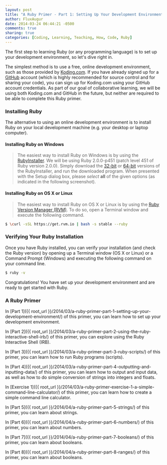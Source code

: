 ```yaml
---
layout: post
title: "A Ruby Primer - Part 1: Setting Up Your Development Environment"
author: FluxAugur
date: 2014-03-24 06:44:21 -0500
comments: true
sharing: true
categories: [Coding, Learning, Teaching, How, Code, Ruby]
---
```

The first step to learning Ruby (or any programming language) is to set up your development environment, so let's dive right in.

The simplest method is to use a free, online development environment, such as those provided by [Koding.com](https://koding.com/R/nathanialmcconnell). If you have already signed up for a [GitHub](https://github.com/) account (which is highly recommended for source control and for sharing your code), you can sign up for Koding.com using your GitHub account credentials. As part of our goal of collaborative learning, we will be using both Koding.com and GitHub in the future, but neither are required to be able to complete this Ruby primer.

### Installing Ruby

The alternative to using an online development environment is to install Ruby on your local development machine (e.g. your desktop or laptop computer).

#### Installing Ruby on Windows
> The easiest way to install Ruby on Windows is by using the [RubyInstaller](http://rubyinstaller.org/). We will be using Ruby 2.0.0-p451 (patch level 451 of Ruby version 2.0.0). Simply download the [32-bit](http://dl.bintray.com/oneclick/rubyinstaller/rubyinstaller-2.0.0-p451.exe?direct) or [64-bit](http://dl.bintray.com/oneclick/rubyinstaller/rubyinstaller-2.0.0-p451-x64.exe?direct) versions of the RubyInstaller, and run the downloaded program. When presented with the Setup dialog box, please *select* **all** of the given options (as indicated in the following screenshot).

#### Installing Ruby on OS X or Linux
> The easiest way to install Ruby on OS X or Linux is by using the [Ruby Version Manager (RVM)](http://rvm.io/). To do so, open a Terminal window and execute the following command.

``` bash Installing RVM and Ruby
$ \curl -sSL https://get.rvm.io | bash -s stable --ruby
```

### Verifying Your Ruby Installation
Once you have Ruby installed, you can verify your installation (and check the Ruby version) by opening up a Terminal window (OS X or Linux) or a Command Prompt (Windows) and executing the following command on your command line.

``` bash Checking your Ruby version
$ ruby -v
```

Congratulations! You have set up your development environment and are ready to get started with Ruby.

### A Ruby Primer

In [Part 1]({{ root_url }}/2014/03/a-ruby-primer-part-1-setting-up-your-development-environment/) of this primer, you can learn how to set up your development environment.

In [Part 2]({{ root_url }}/2014/03/a-ruby-primer-part-2-using-the-ruby-interactive-shell-irb/) of this primer, you can explore using the Ruby Interactive Shell (IRB).

In [Part 3]({{ root_url }}/2014/03/a-ruby-primer-part-3-ruby-scripts/) of this primer, you can learn how to run Ruby programs (scripts).

In [Part 4]({{ root_url }}/2014/03/a-ruby-primer-part-4-outputting-and-inputting-data/) of this primer, you can learn how to output and input data, as well as how to do simple conversion of strings into integers and floats.

In [Exercise 1]({{ root_url }}/2014/03/a-ruby-primer-exercise-1-a-simple-command-line-calculator/) of this primer, you can learn how to create a simple command line calculator.

In [Part 5]({{ root_url }}/2014/04/a-ruby-primer-part-5-strings/) of this primer, you can learn about strings.

In [Part 6]({{ root_url }}/2014/04/a-ruby-primer-part-6-numbers/) of this primer, you can learn about numbers.

In [Part 7]({{ root_url }}/2014/04/a-ruby-primer-part-7-booleans/) of this primer, you can learn about booleans.

In [Part 8]({{ root_url }}/2014/04/a-ruby-primer-part-8-ranges/) of this primer, you can learn about booleans.
